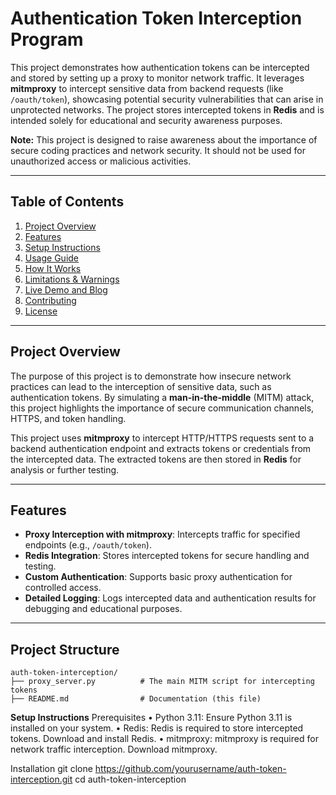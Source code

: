 # **Authentication Token Interception Program**

This project demonstrates how authentication tokens can be intercepted and stored by setting up a proxy to monitor network traffic. It leverages **mitmproxy** to intercept sensitive data from backend requests (like `/oauth/token`), showcasing potential security vulnerabilities that can arise in unprotected networks. The project stores intercepted tokens in **Redis** and is intended solely for educational and security awareness purposes.

**Note:** This project is designed to raise awareness about the importance of secure coding practices and network security. It should not be used for unauthorized access or malicious activities.

---

## **Table of Contents**

1. [Project Overview](#project-overview)
2. [Features](#features)
3. [Setup Instructions](#setup-instructions)
4. [Usage Guide](#usage-guide)
5. [How It Works](#how-it-works)
6. [Limitations & Warnings](#limitations--warnings)
7. [Live Demo and Blog](#live-demo-and-blog)
8. [Contributing](#contributing)
9. [License](#license)

---

## **Project Overview**

The purpose of this project is to demonstrate how insecure network practices can lead to the interception of sensitive data, such as authentication tokens. By simulating a **man-in-the-middle** (MITM) attack, this project highlights the importance of secure communication channels, HTTPS, and token handling.

This project uses **mitmproxy** to intercept HTTP/HTTPS requests sent to a backend authentication endpoint and extracts tokens or credentials from the intercepted data. The extracted tokens are then stored in **Redis** for analysis or further testing.

---

## **Features**

- **Proxy Interception with mitmproxy**: Intercepts traffic for specified endpoints (e.g., `/oauth/token`).
- **Redis Integration**: Stores intercepted tokens for secure handling and testing.
- **Custom Authentication**: Supports basic proxy authentication for controlled access.
- **Detailed Logging**: Logs intercepted data and authentication results for debugging and educational purposes.

---

## **Project Structure**

```plaintext
auth-token-interception/
├── proxy_server.py          # The main MITM script for intercepting tokens
├── README.md                # Documentation (this file)
```

**Setup Instructions**
Prerequisites
	•	Python 3.11: Ensure Python 3.11 is installed on your system.
	•	Redis: Redis is required to store intercepted tokens. Download and install Redis.
	•	mitmproxy: mitmproxy is required for network traffic interception. Download mitmproxy.

 Installation
git clone https://github.com/yourusername/auth-token-interception.git
cd auth-token-interception

